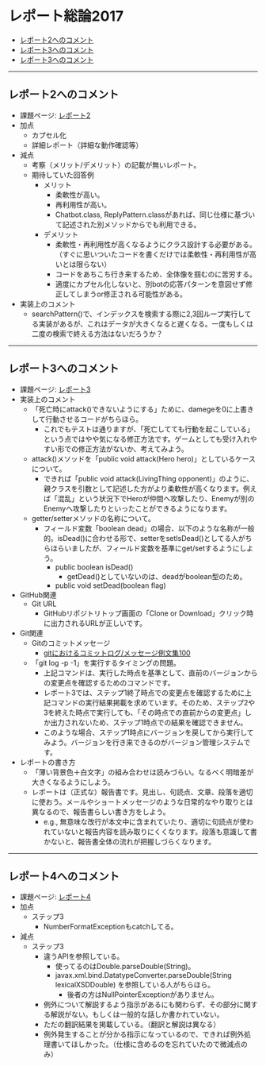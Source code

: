 # レポート総論2017
- <a href="#rep2">レポート2へのコメント</a>
- <a href="#rep3">レポート3へのコメント</a>
- <a href="#rep3">レポート3へのコメント</a>

<hr>

## <a name="rep2">レポート2へのコメント</a>
- 課題ページ: [レポート2](https://github.com/naltoma/java_intro/blob/master/report/report2_chatbot2/report2.md)
- 加点
  - カプセル化
  - 詳細レポート（詳細な動作確認等）
- 減点
  - 考察（メリット/デメリット）の記載が無いレポート。
  - 期待していた回答例
    - メリット
      - 柔軟性が高い。
      - 再利用性が高い。
      - Chatbot.class, ReplyPattern.classがあれば、同じ仕様に基づいて記述された別メソッドからでも利用できる。
    - デメリット
      - 柔軟性・再利用性が高くなるようにクラス設計する必要がある。（すぐに思いついたコードを書くだけでは柔軟性・再利用性が高いとは限らない）
      - コードをあちこち行き来するため、全体像を掴むのに苦労する。
      - 適度にカプセル化しないと、別botの応答パターンを意図せず修正してしまうor修正される可能性がある。
- 実装上のコメント
  - searchPattern()で、インデックスを検索する際に2,3回ループ実行してる実装があるが、これはデータが大きくなると遅くなる。一度もしくは二度の検索で終える方法はないだろうか？

<hr>

## <a name="rep3">レポート3へのコメント</a>
- 課題ページ: [レポート3](https://github.com/naltoma/java_intro/blob/master/report/report3_refactoring/report3.md)
- 実装上のコメント
  - 「死亡時にattack()できないようにする」ために、damegeを0に上書きして行動させるコードがちらほら。
    - これでもテストは通りますが、「死亡してても行動を起こしている」という点ではやや気になる修正方法です。ゲームとしても受け入れやすい形での修正方法がないか、考えてみよう。
  - attack()メソッドを「public void attack(Hero hero)」としているケースについて。
    - できれば「public void attack(LivingThing opponent)」のように、親クラスを引数として記述した方がより柔軟性が高くなります。例えば「混乱」という状況下でHeroが仲間へ攻撃したり、Enemyが別のEnemyへ攻撃したりといったことができるようになります。
  - getter/setterメソッドの名称について。
    - フィールド変数「boolean dead」の場合、以下のような名称が一般的。isDead()に合わせる形で、setterをsetIsDead()としてる人がちらほらいましたが、フィールド変数を基準にget/setするようにしよう。
      - public boolean isDead()
        - getDead()としていないのは、deadがboolean型のため。
      - public void setDead(boolean flag)
- GitHub関連
  - Git URL
    - GitHubリポジトリトップ画面の「Clone or Download」クリック時に出力されるURLが正しいです。
- Git関連
  - Gitのコミットメッセージ
    - [gitにおけるコミットログ/メッセージ例文集100](https://anond.hatelabo.jp/20160725092419)
  - 「git log -p -1」を実行するタイミングの問題。
    - 上記コマンドは、実行した時点を基準として、直前のバージョンからの変更点を確認するためのコマンドです。
    - レポート3では、ステップ1終了時点での変更点を確認するために上記コマンドの実行結果掲載を求めています。そのため、ステップ2や3を終えた時点で実行しても、「その時点での直前からの変更点」しか出力されないため、ステップ1時点での結果を確認できません。
    - このような場合、ステップ1時点にバージョンを戻してから実行してみよう。バージョンを行き来できるのがバージョン管理システムです。
- レポートの書き方
  - 「薄い背景色＋白文字」の組み合わせは読みづらい。なるべく明暗差が大きくなるようにしよう。
  - レポートは（正式な）報告書です。見出し、句読点、文章、段落を適切に使おう。メールやショートメッセージのような日常的なやり取りとは異なるので、報告書らしい書き方をしよう。
    - e.g., 無意味な改行が本文中に含まれていたり、適切に句読点が使われていないと報告内容を読み取りにくくなります。段落も意識して書かないと、報告書全体の流れが把握しづらくなります。

<hr>

## <a name="rep4">レポート4へのコメント</a>
- 課題ページ: [レポート4](https://github.com/naltoma/java_intro/blob/master/report/report4_exception/report4.md)
- 加点
  - ステップ3
    - NumberFormatExceptionもcatchしてる。
- 減点
  - ステップ3
    - 違うAPIを参照している。
      - 使ってるのはDouble.parseDouble(String)。
      - javax.xml.bind.DatatypeConverter.parseDouble​(String lexicalXSDDouble) を参照している人がちらほら。
        - 後者の方はNullPointerExceptionがありません。
    - 例外について解説するよう指示があるにも関わらず、その部分に関する解説がない。もしくは一般的な話しか書かれていない。
    - ただの翻訳結果を掲載している。（翻訳と解説は異なる）
    - 例外発生することが分かる指示になっているので、できれば例外処理書いてほしかった。（仕様に含めるのを忘れていたので微減点のみ）
